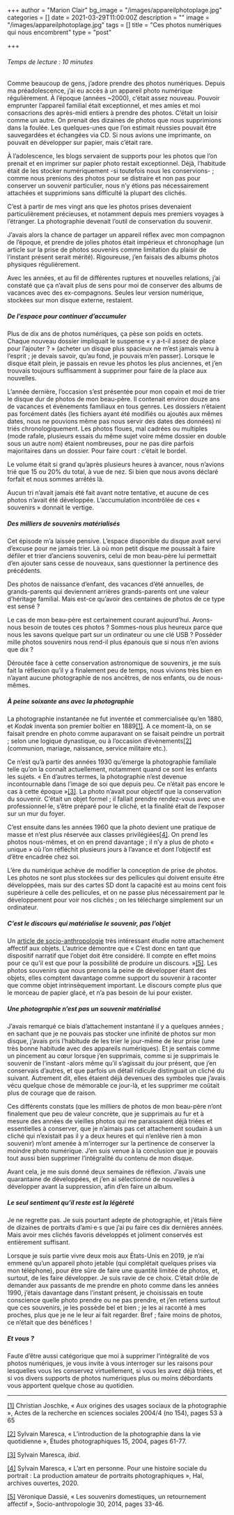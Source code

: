 +++
author = "Marion Clair"
bg_image = "/images/appareilphotoplage.jpg"
categories = []
date = 2021-03-29T11:00:00Z
description = ""
image = "/images/appareilphotoplage.jpg"
tags = []
title = "Ces photos numériques qui nous encombrent"
type = "post"

+++
###### Temps de lecture : 10 minutes

Comme beaucoup de gens, j’adore prendre des photos numériques. Depuis ma préadolescence, j’ai eu accès à un appareil photo numérique régulièrement. À l’époque (années \~2000), c’était assez nouveau. Pouvoir emprunter l’appareil familial était exceptionnel, et mes amies et moi consacrions des après-midi entiers à prendre des photos. C’était un loisir comme un autre. On prenait des dizaines de photos que nous supprimions dans la foulée. Les quelques-unes que l’on estimait réussies pouvait être sauvegardées et échangées via CD. Si nous avions une imprimante, on pouvait en développer sur papier, mais c’était rare. 

À l’adolescence, les blogs servaient de supports pour les photos que l’on prenait et en imprimer sur papier photo restait exceptionnel. Déjà, l’habitude était de les stocker numériquement -si toutefois nous les conservions- ; comme nous prenions des photos pour se distraire et non pas pour conserver un souvenir particulier, nous n’y étions pas nécessairement attachées et supprimions sans difficulté la plupart des clichés.

C’est à partir de mes vingt ans que les photos prises devenaient particulièrement précieuses, et notamment depuis mes premiers voyages à l’étranger. La photographie devenait l’outil de conservation du souvenir.

J’avais alors la chance de partager un appareil réflex avec mon compagnon de l’époque, et prendre de jolies photos était impérieux et chronophage (un article sur la prise de photos souvenirs comme limitation du plaisir de l’instant présent serait mérité). Rigoureuse, j’en faisais des albums photos physiques régulièrement.

Avec les années, et au fil de différentes ruptures et nouvelles relations, j’ai constaté que ça n’avait plus de sens pour moi de conserver des albums de vacances avec des ex-compagnons. Seules leur version numérique, stockées sur mon disque externe, restaient.

##### **_De l’espace pour continuer d’accumuler_**

Plus de dix ans de photos numériques, ça pèse son poids en octets. Chaque nouveau dossier impliquait le suspense « y a-t-il assez de place pour l’ajouter ? » (acheter un disque plus spacieux ne m’est jamais venu à l’esprit ; je devais savoir, qu’au fond, je pouvais m’en passer). Lorsque le disque était plein, je passais en revue les photos les plus anciennes, et j’en trouvais toujours suffisamment à supprimer pour faire de la place aux nouvelles.

L’année dernière, l’occasion s’est présentée pour mon copain et moi de trier le disque dur de photos de mon beau-père. Il contenait environ douze ans de vacances et évènements familiaux en tous genres. Les dossiers n’étaient pas forcément datés (les fichiers ayant été modifiés ou ajoutés aux mêmes dates, nous ne pouvions même pas nous servir des dates des données) ni triés chronologiquement. Les photos floues, mal cadrées ou multiples (mode rafale, plusieurs essais du même sujet voire même dossier en double sous un autre nom) étaient nombreuses, pour ne pas dire parfois majoritaires dans un dossier. Pour faire court : c’était le bordel.

Le volume était si grand qu’après plusieurs heures à avancer, nous n’avions trié que 15 ou 20% du total, à vue de nez. Si bien que nous avons déclaré forfait et nous sommes arrêtés là.

Aucun tri n’avait jamais été fait avant notre tentative, et aucune de ces photos n’avait été développée. L’accumulation incontrôlée de ces « souvenirs » donnait le vertige.

##### **_Des milliers de souvenirs matérialisés_**

Cet épisode m’a laissée pensive. L’espace disponible du disque avait servi d’excuse pour ne jamais trier. Là où mon petit disque me poussait à faire défiler et trier d’anciens souvenirs, celui de mon beau-père lui permettait d’en ajouter sans cesse de nouveaux, sans questionner la pertinence des précédents.

Des photos de naissance d’enfant, des vacances d’été annuelles, de grands-parents qui deviennent arrières grands-parents ont une valeur d’héritage familial. Mais est-ce qu’avoir des centaines de photos de ce type est sensé ?

Le cas de mon beau-père est certainement courant aujourd’hui. Avons-nous besoin de toutes ces photos ? Sommes-nous plus heureux parce que nous les savons quelque part sur un ordinateur ou une clé USB ? Posséder mille photos souvenirs nous rend-il plus épanouis que si nous n’en avions que dix ?

Déroutée face à cette conservation astronomique de souvenirs, je me suis fait la réflexion qu’il y a finalement peu de temps, nous vivions très bien en n’ayant aucune photographie de nos ancêtres, de nos enfants, ou de nous-mêmes.

##### **_À peine soixante ans avec la photographie_**

La photographie instantanée ne fut inventée et commercialisée qu’en 1880, et _Kodak_ inventa son premier boîtier en 1889[\[1\]](#_ftn1). A ce moment-là, on se faisait prendre en photo comme auparavant on se faisait peindre un portrait ; selon une logique dynastique, ou à l’occasion d’évènements[\[2\]](#_ftn2) (communion, mariage, naissance, service militaire etc.).

Ce n’est qu’à partir des années 1930 qu’émerge la photographie familiale telle qu’on la connaît actuellement, notamment quand ce sont les enfants les sujets. « En d’autres termes, la photographie n’est devenue incontournable dans l’image de soi que depuis peu. Ce n’était pas encore le cas à cette époque »[\[3\]](#_ftn3). La photo n’avait pour objectif que la conservation du souvenir. C’était un objet formel ; il fallait prendre rendez-vous avec un·e professionnel·le, s’être préparé pour le cliché, et la finalité était de l’exposer sur un mur du foyer.

C’est ensuite dans les années 1960 que la photo devient une pratique de masse et n’est plus réservée aux classes privilégiées[\[4\]](#_ftn4). On prend les photos nous-mêmes, et on en prend davantage ; il n’y a plus de photo « unique » où l’on réfléchit plusieurs jours à l’avance et dont l’objectif est d’être encadrée chez soi.

L’ère du numérique achève de modifier la conception de prise de photos. Les photos ne sont plus stockées sur des pellicules qui doivent ensuite être développées, mais sur des cartes SD dont la capacité est au moins cent fois supérieure à celle des pellicules, et on ne passe plus nécessairement par le développement pour voir nos clichés ; on les télécharge simplement sur un ordinateur.

##### **_C’est le discours qui matérialise le souvenir, pas l’objet_**

Un [article de socio-anthropologie](https://journals.openedition.org/socio-anthropologie/1797) très intéressant étudie notre attachement affectif aux objets. L’autrice démontre que « C’est donc en tant que dispositif narratif que l’objet doit être considéré. Il compte en effet moins pour ce qu’il est que pour la possibilité de produire un discours. »[\[5\]](#_ftn5). Les photos souvenirs que nous prenons la peine de développer étant des objets, elles comptent davantage comme support du souvenir à raconter que comme objet intrinsèquement important. Le discours compte plus que le morceau de papier glacé, et n’a pas besoin de lui pour exister.

##### **_Une photographie n’est pas un souvenir matérialisé_**

J’avais remarqué ce biais d’attachement instantané il y a quelques années ; en sachant que je ne pouvais pas stocker une infinité de photos sur mon disque, j’avais pris l’habitude de les trier le jour-même de leur prise (une très bonne habitude avec des appareils numériques). Et je sentais comme un pincement au cœur lorsque j’en supprimais, comme si je supprimais le souvenir de l’instant -alors même qu’il s’agissait du jour présent, que j’en conservais d’autres, et que parfois un détail ridicule distinguait un cliché du suivant. Autrement dit, elles étaient déjà devenues des symboles que j’avais vécu quelque chose de mémorable ce jour-là, et les supprimer me coûtait plus de courage que de raison.

Ces différents constats (que les milliers de photos de mon beau-père n’ont finalement que peu de valeur concrète, que je supprimais au fur et à mesure des années de vieilles photos qui me paraissaient déjà triées et essentielles à conserver, que je n’aimais pas cet attachement soudain à un cliché qui n’existait pas il y a deux heures et qui n’enlève rien à mon souvenir) m’ont amenée à m’interroger sur la pertinence de conserver la moindre photo numérique. J’en suis venue à la conclusion que je pouvais tout aussi bien supprimer l’intégralité du contenu de mon disque.

Avant cela, je me suis donné deux semaines de réflexion. J’avais une quarantaine de développées, et j’en ai sélectionné de nouvelles à développer avant la suppression, afin d’en faire un album.

##### **_Le seul sentiment qu’il reste est la légèreté_**

Je ne regrette pas. Je suis pourtant adepte de photographie, et j’étais fière de dizaines de portraits d’ami·e·s que j’ai pu faire ces dix dernières années. Mais avoir mes clichés favoris développés et joliment conservés est entièrement suffisant.

Lorsque je suis partie vivre deux mois aux États-Unis en 2019, je n’ai emmené qu’un appareil photo jetable (qui complétait quelques prises via mon téléphone), pour être sûre de faire une quantité limitée de photos, et, surtout, de les faire développer. Je suis ravie de ce choix. C’était drôle de demander aux passants de me prendre en photo comme dans les années 1990, j’étais davantage dans l’instant présent, je choisissais en toute conscience quelle photo prendre ou ne pas prendre, et j’en retiens surtout que ces souvenirs, je les possède bel et bien ; je les ai raconté à mes proches, plus que je ne le leur ai fait regarder. Bref ; faire moins de photos, ce n’était que des bénéfices !

##### **_Et vous ?_**

Faute d’être aussi catégorique que moi à supprimer l’intégralité de vos photos numériques, je vous invite à vous interroger sur les raisons pour lesquelles vous les conservez virtuellement, si vous les avez déjà triées, et si vos divers supports de photos numériques plus ou moins débordants vous apportent quelque chose au quotidien.

***

[\[1\]](#_ftnref1) Christian Joschke, « Aux origines des usages sociaux de la photographie », Actes de la recherche en sciences sociales 2004/4 (no 154), pages 53 à 65

[\[2\]](#_ftnref2) Sylvain Maresca, « L’introduction de la photographie dans la vie quotidienne », Études photographiques 15, 2004, pages 61-77.

[\[3\]](#_ftnref3) Sylvain Maresca, _ibid_.

[\[4\]](#_ftnref4) Sylvain Maresca, « L’art en personne. Pour une histoire sociale du portrait : La production amateur de portraits photographiques », Hal, archives ouvertes, 2020.

[\[5\]](#_ftnref5) Véronique Dassié, « Les souvenirs domestiques, un retournement affectif », Socio-anthropologie 30, 2014, pages 33-46.